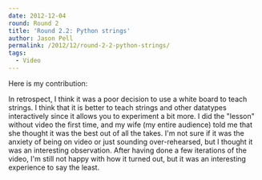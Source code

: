 ```yaml
---
date: 2012-12-04
round: Round 2
title: 'Round 2.2: Python strings'
author: Jason Pell
permalink: /2012/12/round-2-2-python-strings/
tags:
  - Video
---
```

Here is my contribution:



In retrospect, I think it was a poor decision to use a white board to teach strings. I think that it is better to teach strings and other datatypes interactively since it allows you to experiment a bit more. I did the "lesson" without video the first time, and my wife (my entire audience) told me that she thought it was the best out of all the takes. I'm not sure if it was the anxiety of being on video or just sounding over-rehearsed, but I thought it was an interesting observation. After having done a few iterations of the video, I'm still not happy with how it turned out, but it was an interesting experience to say the least.
